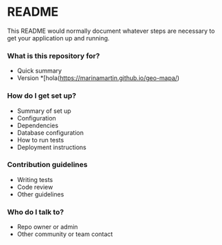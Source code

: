 # README 

This README would normally document whatever steps are necessary to get your application up and running.

### What is this repository for? 

* Quick summary
* Version
*[hola(https://marinamartin.github.io/geo-mapa/)

### How do I get set up? ###

* Summary of set up
* Configuration
* Dependencies
* Database configuration
* How to run tests
* Deployment instructions

### Contribution guidelines ###

* Writing tests
* Code review
* Other guidelines

### Who do I talk to? ###

* Repo owner or admin
* Other community or team contact
